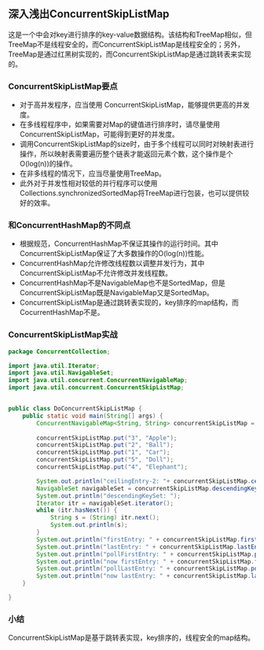 ## 深入浅出ConcurrentSkipListMap

这是一个中会对key进行排序的key-value数据结构。该结构和TreeMap相似，但TreeMap不是线程安全的，而ConcurrentSkipListMap是线程安全的；另外，TreeMap是通过红黑树实现的，而ConcurrentSkipListMap是通过跳转表来实现的。

### ConcurrentSkipListMap要点

* 对于高并发程序，应当使用 ConcurrentSkipListMap，能够提供更高的并发度。
* 在多线程程序中，如果需要对Map的键值进行排序时，请尽量使用ConcurrentSkipListMap，可能得到更好的并发度。
*  调用ConcurrentSkipListMap的size时，由于多个线程可以同时对映射表进行操作，所以映射表需要遍历整个链表才能返回元素个数，这个操作是个O(log(n))的操作。
* 在非多线程的情况下，应当尽量使用TreeMap。
* 此外对于并发性相对较低的并行程序可以使用 Collections.synchronizedSortedMap将TreeMap进行包装，也可以提供较好的效率。

### 和ConcurrentHashMap的不同点

* 根据规范，ConcurrentHashMap不保证其操作的运行时间。其中ConcurrentSkipListMap保证了大多数操作的O(log(n))性能。
* ConcurrentHashMap允许修改线程数以调整并发行为，其中ConcurrentSkipListMap不允许修改并发线程数。
* ConcurrentHashMap不是NavigableMap也不是SortedMap，但是ConcurrentSkipListMap既是NavigableMap又是SortedMap。
* ConcurrentSkipListMap是通过跳转表实现的，key排序的map结构，而CocurrentHashMap不是。

### ConcurrentSkipListMap实战

```java
package ConcurrentCollection;

import java.util.Iterator;
import java.util.NavigableSet;
import java.util.concurrent.ConcurrentNavigableMap;
import java.util.concurrent.ConcurrentSkipListMap;


public class DoConcurrentSkipListMap {
    public static void main(String[] args) {
        ConcurrentNavigableMap<String, String> concurrentSkipListMap = 
          																				new ConcurrentSkipListMap();
        concurrentSkipListMap.put("3", "Apple");
        concurrentSkipListMap.put("2", "Ball");
        concurrentSkipListMap.put("1", "Car");
        concurrentSkipListMap.put("5", "Doll");
        concurrentSkipListMap.put("4", "Elephant");

        System.out.println("ceilingEntry-2: "+ concurrentSkipListMap.ceilingEntry("2"));
        NavigableSet navigableSet = concurrentSkipListMap.descendingKeySet();
        System.out.println("descendingKeySet: ");
        Iterator itr = navigableSet.iterator();
        while (itr.hasNext()) {
            String s = (String) itr.next();
            System.out.println(s);
        }
        System.out.println("firstEntry: " + concurrentSkipListMap.firstEntry());
        System.out.println("lastEntry: " + concurrentSkipListMap.lastEntry());
        System.out.println("pollFirstEntry: " + concurrentSkipListMap.pollFirstEntry());
        System.out.println("now firstEntry: " + concurrentSkipListMap.firstEntry());
        System.out.println("pollLastEntry: " + concurrentSkipListMap.pollLastEntry());
        System.out.println("now lastEntry: " + concurrentSkipListMap.lastEntry());
    }

}
```

### 小结

ConcurrentSkipListMap是基于跳转表实现，key排序的，线程安全的map结构。